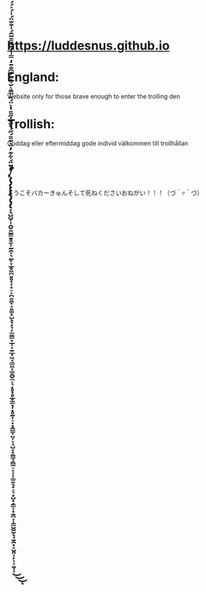 # https://luddesnus.github.io

# England:
Website only for those brave enough to enter the trolling den

# Trollish:
Goddag eller eftermiddag gode individ välkommen till trollhållan

# .̸̧̢̡̢̢̢̢̡̢̡̢̛̛̛̛̛̛̛̛̣̖̺̻̞͎̭̬͍̬̳̱̥̫̹̰̭͕͉̰̙̞̲̥͖̪͍̥̞͔͙̠͕̪͍̭͓͕͍͚̟̺̖̖̣͉̹̫̼̳̟̲̹͕̱̲͙͖̘͚͖͕͚̭̮̼̠͉̣̥͓̥̲̞͇̖̩̝̥̰̩̠̣̟̯͇̞̤͎͕̘̺̝̟̼̳̘̯̳̠͔͔̹͚͍̖̟̠͉͙̺͓̗͇͎̟̱̪͕̜̳̬̮̬̖̘̱̯͓͔̬͈͔̙͎͎̱̞͎̽̌̈́͋͊̓̈͛̃͌́̋́̀̌̆̇̋͌̔͛̈́̎̿̄͛̌͋̎̓͆̐̄̒̿͗̓̄̅̄͌̃̂́̍͒͊̈́̾́͐́́̓͛̋͂̒̈͗͐̿͆͐̾̈́́̄̍̑͒̓̐͆͗͌̽̅͛̿͊̀͆̑͆̿̾̑̐̃́̄̀̋͐̅́̎͆͂̀͌͋̌͆̀̀̂̈̐̀̿̍́̄̒̀̌͒̈́̔͋͌̀̑̇̌̈́͋̓̀̾̿̈̇́͗̾͐͒̾̏͐̈́͆͂̀͌̔̽̂̋͛̐̊̔̓̀̄͋̓̈̈́̇̄͛̅̕̕͘̕̕̕̚͘̕̚̚̕̕̚͘͘͜͜͜͠͝͝͝͝͝ͅ
ようこそバカーきゅんそして死ねくださいおねがい！！！（づ＾▿＾づ）
